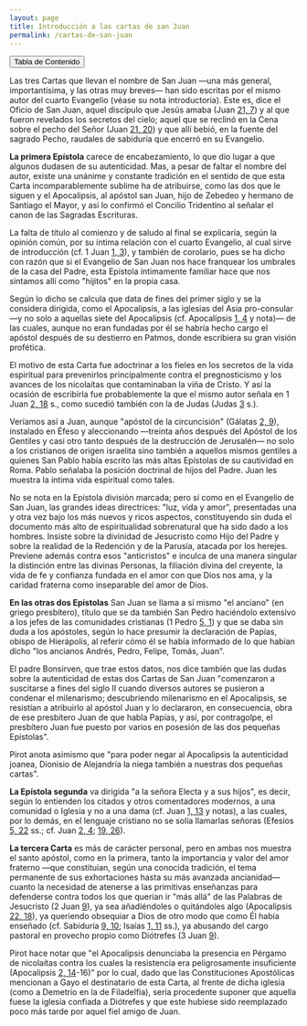 ```yaml
---
layout: page
title: Introducción a las cartas de san Juan
permalink: /cartas-de-san-juan
---
```


<input type="button" popovertarget="toc" value="Tabla de Contenido">

<div id="toc" markdown="1" popover>

- Tabla de contenido
{:toc}
</div>

<!-- ## Introducción -->

Las tres Cartas que llevan el nombre de San Juan —una más general, importantísima, y las otras muy breves— han sido escritas por el mismo autor del cuarto Evangelio (véase su nota introductoria). Este es, dice el Oficio de San Juan, aquel discípulo que Jesús amaba (Juan [21, 7](juan#c21-v7)) y al que fueron revelados los secretos del cielo; aquel que se reclinó en la Cena sobre el pecho del Señor (Juan [21, 20](juan#c21-v20)) y que allí bebió, en la fuente del sagrado Pecho, raudales de sabiduría que encerró en su Evangelio.

**La primera Epístola** carece de encabezamiento, lo que dio lugar a que algunos dudasen de su autenticidad. Mas, a pesar de faltar el nombre del autor, existe una unánime y constante tradición en el sentido de que esta Carta incomparablemente sublime ha de atribuirse, como las dos que le siguen y el Apocalipsis, al apóstol san Juan, hijo de Zebedeo y hermano de Santiago el Mayor, y así lo confirmó el Concilio Tridentino al señalar el canon de las Sagradas Escrituras.

La falta de título al comienzo y de saludo al final se explicaría, según la opinión común, por su íntima relación con el cuarto Evangelio, al cual sirve de introducción (cf. 1 Juan [1, 3](1-juan#c1-v3)), y también de corolario, pues se ha dicho con razón que si el Evangelio de San Juan nos hace franquear los umbrales de la casa del Padre, esta Epístola íntimamente familiar hace que nos sintamos allí como "hijitos" en la propia casa.

Según lo dicho se calcula que data de fines del primer siglo y se la considera dirigida, como el Apocalipsis, a las iglesias del Asia pro-consular —y no solo a aquellas siete del Apocalipsis (cf. Apocalipsis [1, 4](apocalipsis#c1-v4) y nota)— de las cuales, aunque no eran fundadas por él se habría hecho cargo el apóstol después de su destierro en Patmos, donde escribiera su gran visión profética.

El motivo de esta Carta fue adoctrinar a los fieles en los secretos de la vida espiritual para prevenirlos principalmente contra el pregnosticismo y los avances de los nicolaítas que contaminaban la viña de Cristo. Y así la ocasión de escribirla fue probablemente la que el mismo autor señala en 1 Juan [2, 18](1-juan#c2-v18) s., como sucedió también con la de Judas (Judas [3](judas#v3) s.).

Veríamos así a Juan, aunque "apóstol de la circuncisión" (Gálatas [2, 9](galatas#c2-v9)), instalado en Éfeso y aleccionando —treinta años después del Apóstol de los Gentiles y casi otro tanto después de la destrucción de Jerusalén— no solo a los cristianos de origen israelita sino también a aquellos mismos gentiles a quienes San Pablo había escrito las más altas Epístolas de su cautividad en Roma. Pablo señalaba la posición doctrinal de hijos del Padre. Juan les muestra la íntima vida espiritual como tales.

No se nota en la Epístola división marcada; pero sí como en el Evangelio de San Juan, las grandes ideas directrices: "luz, vida y amor", presentadas una y otra vez bajo los más nuevos y ricos aspectos, constituyendo sin duda el documento más alto de espiritualidad sobrenatural que ha sido dado a los hombres. Insiste sobre la divinidad de Jesucristo como Hijo del Padre y sobre la realidad de la Redención y de la Parusía, atacada por los herejes. Previene además contra esos "anticristos" e inculca de una manera singular la distinción entre las divinas Personas, la filiación divina del creyente, la vida de fe y confianza fundada en el amor con que Dios nos ama, y la caridad fraterna como inseparable del amor de Dios.

**En las otras dos Epístolas** San Juan se llama a sí mismo "el anciano" (en griego presbítero), título que se da también San Pedro haciéndolo extensivo a los jefes de las comunidades cristianas (1 Pedro [5, 1](1-pedro#c5-v1)) y que se daba sin duda a los apóstoles, según lo hace presumir la declaración de Papías, obispo de Hierápolis, al referir cómo él se había informado de lo que habían dicho "los ancianos Andrés, Pedro, Felipe, Tomás, Juan".

El padre Bonsirven, que trae estos datos, nos dice también que las dudas sobre la autenticidad de estas dos Cartas de San Juan "comenzaron a suscitarse a fines del siglo II cuando diversos autores se pusieron a condenar el milenarismo; descubriendo milenarismo en el Apocalipsis, se resistían a atribuirlo al apóstol Juan y lo declararon, en consecuencia, obra de ese presbítero Juan de que habla Papías, y así, por contragolpe, el presbítero Juan fue puesto por varios en posesión de las dos pequeñas Epístolas".

Pirot anota asimismo que "para poder negar al Apocalipsis la autenticidad joanea, Dionisio de Alejandría la niega también a nuestras dos pequeñas cartas".

**La Epístola segunda** va dirigida "a la señora Electa y a sus hijos", es decir, según lo entienden los citados y otros comentadores modernos, a una comunidad o Iglesia y no a una dama (cf. Juan [1, 13](juan#c1-v13) y notas), a las cuales, por lo demás, en el lenguaje cristiano no se solía llamarlas señoras (Efesios [5, 22](efesios#c5-v22) ss.; cf. Juan [2, 4](juan#c2-v4); [19, 26](juan#c19-v26)).

**La tercera Carta** es más de carácter personal, pero en ambas nos muestra el santo apóstol, como en la primera, tanto la importancia y valor del amor fraterno —que constituían, según una conocida tradición, el tema permanente de sus exhortaciones hasta su más avanzada ancianidad— cuanto la necesidad de atenerse a las primitivas enseñanzas para defenderse contra todos los que querían ir "más allá" de las Palabras de Jesucristo (2 Juan [9](2-juan#v9)), ya sea añadiéndoles o quitándoles algo (Apocalipsis [22, 18](apocalipsis#c22-v18)), ya queriendo obsequiar a Dios de otro modo que como Él había enseñado (cf. Sabiduría [9, 10](sabiduria#c9-v10); Isaías [1, 11](isaias#c1-v11) ss.), ya abusando del cargo pastoral en provecho propio como Diótrefes (3 Juan [9](3-juan#v9)).

Pirot hace notar que "el Apocalipsis denunciaba la presencia en Pérgamo de nicolaítas contra los cuales la resistencia era peligrosamente insuficiente (Apocalipsis [2, 14](apocalipsis#c2-v14)-16)" por lo cual, dado que las Constituciones Apostólicas mencionan a Gayo el destinatario de esta Carta, al frente de dicha iglesia (como a Demetrio en la de Filadelfia), sería procedente suponer que aquella fuese la iglesia confiada a Diótrefes y que este hubiese sido reemplazado poco más tarde por aquel fiel amigo de Juan.